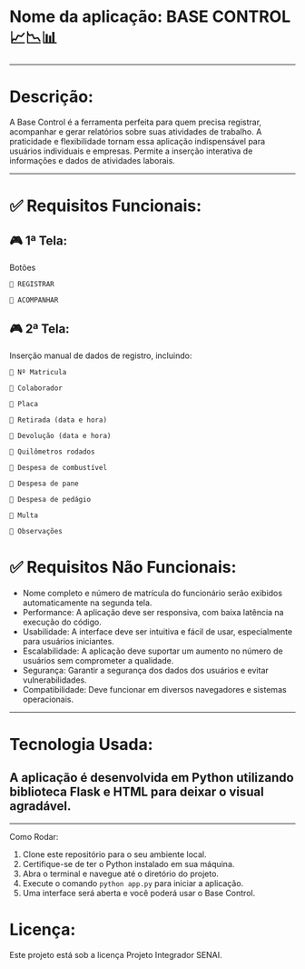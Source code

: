 # Nome da aplicação: BASE CONTROL 📈📉📊

________________________________________

# Descrição:
A Base Control é a ferramenta perfeita para quem precisa registrar, acompanhar e gerar relatórios sobre suas atividades de trabalho. A praticidade e flexibilidade tornam essa aplicação indispensável para usuários individuais e empresas.
Permite a inserção interativa de informações e dados de atividades laborais.
________________________________________

# ✅ Requisitos Funcionais:

## 🎮 1ª Tela:
Botões

    📌 REGISTRAR
    
    📌 ACOMPANHAR

## 🎮 2ª Tela:
Inserção manual de dados de registro, incluindo:

    📌 Nº Matricula
    
    📌 Colaborador
    
    📌 Placa
    
    📌 Retirada (data e hora)
    
    📌 Devolução (data e hora)
    
    📌 Quilômetros rodados
    
    📌 Despesa de combustível
    
    📌 Despesa de pane
    
    📌 Despesa de pedágio
    
    📌 Multa
    
    📌 Observações


# ✅ Requisitos Não Funcionais:

- Nome completo e número de matrícula do funcionário serão exibidos automaticamente na segunda tela.
- Performance: A aplicação deve ser responsiva, com baixa latência na execução do código.
- Usabilidade: A interface deve ser intuitiva e fácil de usar, especialmente para usuários iniciantes.
- Escalabilidade: A aplicação deve suportar um aumento no número de usuários sem comprometer a qualidade.
- Segurança: Garantir a segurança dos dados dos usuários e evitar vulnerabilidades.
- Compatibilidade: Deve funcionar em diversos navegadores e sistemas operacionais.
________________________________________
# Tecnologia Usada:

## A aplicação é desenvolvida em Python utilizando biblioteca Flask e HTML para deixar o visual agradável.
________________________________________
Como Rodar:

1. Clone este repositório para o seu ambiente local.
2. Certifique-se de ter o Python instalado em sua máquina.
3. Abra o terminal e navegue até o diretório do projeto.
4. Execute o comando `python app.py` para iniciar a aplicação.
5. Uma interface será aberta e você poderá usar o Base Control.

# Licença:

Este projeto está sob a licença Projeto Integrador SENAI.
